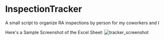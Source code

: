 # InspectionTracker
A small script to organize RA inspections by person for my coworkers and I

Here's a Sample Screenshot of the Excel Sheet:
![tracker_screenshot](https://github.com/adam-peters/InspectionTracker/assets/70253021/4f36af59-c27c-4a1b-b332-43756d8cceb5)

